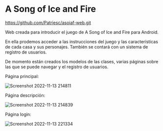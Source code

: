 ﻿# A Song of Ice and Fire
 
 https://github.com/Patriesc/asoiaf-web.git
 
 Web creada para introducir el juego de A Song of Ice and Fire para Android.
 
 En ella prodemos acceder a las instrucciones del juego y las características de cada casa y sus personajes.
 También se contará con un sistema de registro de usuarios.
 
 De momento están creados los modelos de las clases, varias páginas sobre las que se puede navegar y el registro de usuarios.
 
 Página principal:
 
 ![Screenshot 2022-11-13 214811](https://user-images.githubusercontent.com/98825807/201545198-4137452a-709e-4460-a54d-009fde971a5f.png)

 
 Página descripción:
 
 ![Screenshot 2022-11-13 214839](https://user-images.githubusercontent.com/98825807/201545201-6f0a2895-6c9b-47ee-8acc-9c319d6489df.png)


Página login:

![Screenshot 2022-11-13 221334](https://user-images.githubusercontent.com/98825807/201545202-319460c2-1db1-4776-a64a-e2fcb1a3a32b.png)



